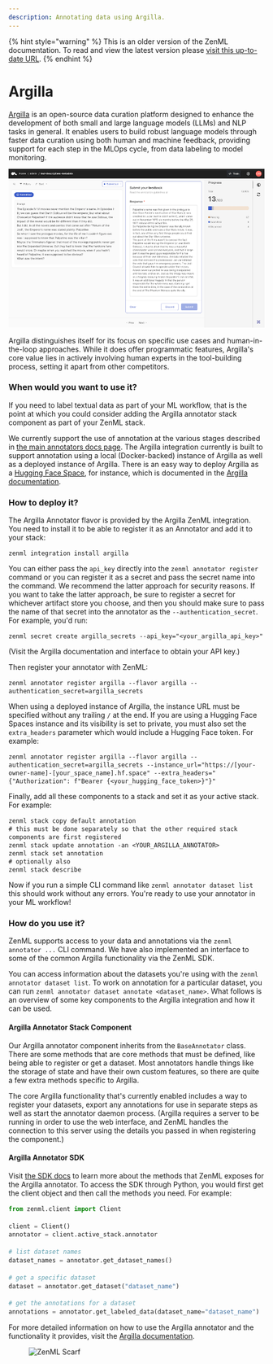 ```yaml
---
description: Annotating data using Argilla.
---
```


{% hint style="warning" %}
This is an older version of the ZenML documentation. To read and view the latest version please [visit this up-to-date URL](https://docs.zenml.io).
{% endhint %}


# Argilla

[Argilla](https://github.com/argilla-io/argilla) is an open-source data curation
platform designed to enhance the development of both small and large language
models (LLMs) and NLP tasks in general. It enables users to build robust
language models through faster data curation using both human and machine
feedback, providing support for each step in the MLOps cycle, from data labeling
to model monitoring.

![Argilla Annotator](../../../.gitbook/assets/argilla_annotator.png)

Argilla distinguishes itself for its focus on specific use cases and
human-in-the-loop approaches. While it does offer programmatic features,
Argilla's core value lies in actively involving human experts in the
tool-building process, setting it apart from other competitors.

### When would you want to use it?

If you need to label textual data as part of your ML workflow, that is the point
at which you could consider adding the Argilla annotator stack component as part
of your ZenML stack.

We currently support the use of annotation at the various stages described in
[the main annotators docs page](annotators.md). The Argilla integration
currently is built to support annotation using a local (Docker-backed) instance
of Argilla as well as a deployed instance of Argilla. There is an easy way to
deploy Argilla as a [Hugging Face
Space](https://huggingface.co/docs/hub/spaces-sdks-docker-argilla), for
instance, which is documented in the [Argilla
documentation](https://docs.argilla.io/en/latest/getting_started/installation/deployments/huggingface-spaces.html).

### How to deploy it?

The Argilla Annotator flavor is provided by the Argilla ZenML integration. You
need to install it to be able to register it as an Annotator and add it to your
stack:

```shell
zenml integration install argilla
```

You can either pass the `api_key` directly into the `zenml annotator register`
command or you can register it as a secret and pass the secret name into the
command. We recommend the latter approach for security reasons. If you want to
take the latter approach, be sure to register a secret for whichever artifact
store you choose, and then you should make sure to pass the name of that secret
into the annotator as the `--authentication_secret`. For example, you'd run:

```shell
zenml secret create argilla_secrets --api_key="<your_argilla_api_key>"
```

(Visit the Argilla documentation and interface to obtain your API key.)

Then register your annotator with ZenML:

```shell
zenml annotator register argilla --flavor argilla --authentication_secret=argilla_secrets
```

When using a deployed instance of Argilla, the instance URL must be specified
without any trailing `/` at the end. If you are using a Hugging Face Spaces
instance and its visibility is set to private, you must also set the
`extra_headers` parameter which would include a Hugging Face token. For example:

```shell
zenml annotator register argilla --flavor argilla --authentication_secret=argilla_secrets --instance_url="https://[your-owner-name]-[your_space_name].hf.space" --extra_headers="{"Authorization": f"Bearer {<your_hugging_face_token>}"}"
```

Finally, add all these components to a stack and set it as your active stack.
For example:

```shell
zenml stack copy default annotation
# this must be done separately so that the other required stack components are first registered
zenml stack update annotation -an <YOUR_ARGILLA_ANNOTATOR>
zenml stack set annotation
# optionally also
zenml stack describe
```

Now if you run a simple CLI command like `zenml annotator dataset list` this
should work without any errors. You're ready to use your annotator in your ML
workflow!

### How do you use it?

ZenML supports access to your data and annotations via the `zenml annotator ...`
CLI command. We have also implemented an interface to some of the common Argilla
functionality via the ZenML SDK.

You can access information about the datasets you're using with the `zenml
annotator dataset list`. To work on annotation for a particular dataset, you can
run `zenml annotator dataset annotate <dataset_name>`. What follows is an
overview of some key components to the Argilla integration and how it can be
used.

#### Argilla Annotator Stack Component

Our Argilla annotator component inherits from the `BaseAnnotator` class. There
are some methods that are core methods that must be defined, like being able to
register or get a dataset. Most annotators handle things like the storage of
state and have their own custom features, so there are quite a few extra methods
specific to Argilla.

The core Argilla functionality that's currently enabled includes a way to
register your datasets, export any annotations for use in separate steps as well
as start the annotator daemon process. (Argilla requires a server to be running
in order to use the web interface, and ZenML handles the connection to this
server using the details you passed in when registering the component.)

#### Argilla Annotator SDK

Visit [the SDK
docs](https://sdkdocs.zenml.io/latest/integration_code_docs/integrations-argilla/)
to learn more about the methods that ZenML exposes for the Argilla annotator. To
access the SDK through Python, you would first get the client object and then
call the methods you need. For example:

```python
from zenml.client import Client

client = Client()
annotator = client.active_stack.annotator

# list dataset names
dataset_names = annotator.get_dataset_names()

# get a specific dataset
dataset = annotator.get_dataset("dataset_name")

# get the annotations for a dataset
annotations = annotator.get_labeled_data(dataset_name="dataset_name")
```

For more detailed information on how to use the Argilla annotator and the
functionality it provides, visit the [Argilla
documentation](https://docs.argilla.io/en/latest/).

<!-- For scarf -->
<figure><img alt="ZenML Scarf" referrerpolicy="no-referrer-when-downgrade" src="https://static.scarf.sh/a.png?x-pxid=f0b4f458-0a54-4fcd-aa95-d5ee424815bc" /></figure>
